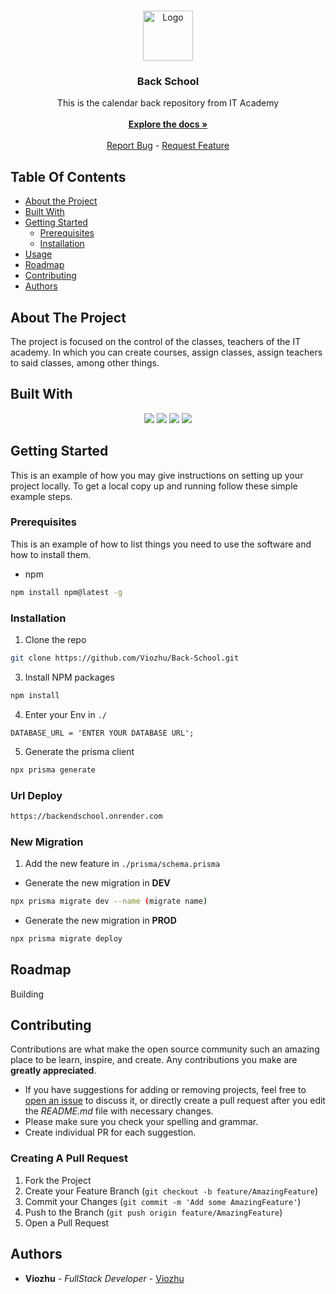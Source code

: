 <br/>
<p align="center">
  <a href="https://github.com/Viozhu/Back-School">
    <img src="https://cdn-icons-png.flaticon.com/512/55/55281.png" alt="Logo" width="80" height="80">
  </a>

  <h3 align="center"> Back School</h3>

  <p align="center">
   This is the calendar back repository from IT Academy
    <br/>
    <br/>
    <a href=""><strong>Explore the docs »</strong></a>
    <br/>
    <br/>
  <a href="https://github.com/Viozhu/Back-School/issues">Report Bug</a> - 
    <a href="https://github.com/Viozhu/Back-School/issues">Request Feature</a>
  </p>
</p>

## Table Of Contents

* [About the Project](#about-the-project)
* [Built With](#built-with)
* [Getting Started](#getting-started)
  * [Prerequisites](#prerequisites)
  * [Installation](#installation)
* [Usage](#usage)
* [Roadmap](#roadmap)
* [Contributing](#contributing)
* [Authors](#authors)

## About The Project

The project is focused on the control of the classes, teachers of the IT academy.
In which you can create courses, assign classes, assign teachers to said classes, among other things.

## Built With

<p align="center"> 
<img src="https://img.shields.io/badge/Express%20js-000000?style=for-the-badge&logo=express&logoColor=white"/> 
  <img src="https://img.shields.io/badge/TypeScript-007ACC?style=for-the-badge&logo=typescript&logoColor=white" />
<img src="https://img.shields.io/badge/Node%20js-339933?style=for-the-badge&logo=nodedotjs&logoColor=white" />  
  <img src="https://img.shields.io/badge/Prisma-3982CE?style=for-the-badge&logo=Prisma&logoColor=white"/> 
  </p>

## Getting Started

This is an example of how you may give instructions on setting up your project locally.
To get a local copy up and running follow these simple example steps.

### Prerequisites

This is an example of how to list things you need to use the software and how to install them.

* npm

```sh
npm install npm@latest -g
```

### Installation

1. Clone the repo

```sh
git clone https://github.com/Viozhu/Back-School.git
```

3. Install NPM packages

```sh
npm install
```

4. Enter your Env in `./`

```JS
DATABASE_URL = 'ENTER YOUR DATABASE URL';
```

5. Generate the prisma client

```sh
npx prisma generate
```

### Url Deploy
```sh
https://backendschool.onrender.com
```

### New Migration

1. Add the new feature in `./prisma/schema.prisma`

- Generate the new migration in <strong> DEV </strong>
```sh
npx prisma migrate dev --name (migrate name)
```

- Generate the new migration in <strong> PROD </strong> 
```sh
npx prisma migrate deploy
```

## Roadmap

Building

## Contributing

Contributions are what make the open source community such an amazing place to be learn, inspire, and create. Any contributions you make are **greatly appreciated**.
* If you have suggestions for adding or removing projects, feel free to [open an issue](https://github.com/Viozhu/Back-School/issues/new) to discuss it, or directly create a pull request after you edit the *README.md* file with necessary changes.
* Please make sure you check your spelling and grammar.
* Create individual PR for each suggestion.

### Creating A Pull Request

1. Fork the Project
2. Create your Feature Branch (`git checkout -b feature/AmazingFeature`)
3. Commit your Changes (`git commit -m 'Add some AmazingFeature'`)
4. Push to the Branch (`git push origin feature/AmazingFeature`)
5. Open a Pull Request

## Authors

* **Viozhu** - *FullStack Developer* - [Viozhu](https://github.com/Viozhu/)

